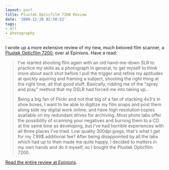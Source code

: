 ```yaml
---
layout: post
title: Plustek Opticfilm 7200 Review
date: '2009-12-20 02:50:52'
tags:
- all
- photography
---
```


I wrote up a more extensive review of my new, much beloved film scanner, a <a href="http://plustek.com/product/7200.asp">Plustek Opticfilm 7200</a>, over at Epinions. Have a read:

<blockquote>I've started shooting film again with an old hand-me-down SLR to practice my skills as a photograph in general, to get myself to think more about each shot before I pull the trigger and refine my aptitudes at quickly aquiring and framing a subject, shooting the right thing at the right time, all that good stuff. Basically, ridding me of the "spray and pray" method that my DSLR had forced me into taking up..

Being a big fan of Flickr and not that big of a fan of stacking 4x3's in shoe boxes, I want to be able to digitize my film snaps and post them along side my digital work online, and have high resolution copies available on my redundant drives for archiving. Most photo labs offer the possibility of scanning your negatives and burning them to a CD at the same time as developing, but I've had horrible experiences with all three places I've tried. Low quality 300dpi jpegs, that's what I get for my 7.99$ additional fee? After being disappointed by all the labs which had up to then made me quite happy, I decided to matters in my own hands and do it myself, so I bought the Plustek Opticfilm 7200.</blockquote>

<a href="http://www.epinions.com/review/Plustek_Optibook_7200_Scanner/content_495998570116">Read the entire review at Epinions</a>.